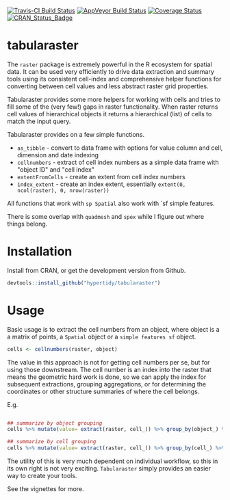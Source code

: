 
<!-- README.md is generated from README.Rmd. Please edit that file -->
[![Travis-CI Build Status](https://travis-ci.org/hypertidy/tabularaster.svg?branch=master)](https://travis-ci.org/hypertidy/tabularaster) [![AppVeyor Build Status](https://ci.appveyor.com/api/projects/status/github/hypertidy/tabularaster?branch=master&svg=true)](https://ci.appveyor.com/project/hypertidy/tabularaster) [![Coverage Status](https://img.shields.io/codecov/c/github/hypertidy/tabularaster/master.svg)](https://codecov.io/github/hypertidy/tabularaster?branch=master) [![CRAN\_Status\_Badge](http://www.r-pkg.org/badges/version/tabularaster)](https://cran.r-project.org/package=tabularaster)

tabularaster
============

The `raster` package is extremely powerful in the R ecosystem for spatial data. It can be used very efficiently to drive data extraction and summary tools using its consistent cell-index and comprehensive helper functions for converting between cell values and less abstract raster grid properties.

Tabularaster provides some more helpers for working with cells and tries to fill some of the (very few!) gaps in raster functionality. When raster returns cell values of hierarchical objects it returns a hierarchical (list) of cells to match the input query.

Tabularaster provides on a few simple functions.

-   `as_tibble` - convert to data frame with options for value column and cell, dimension and date indexing
-   `cellnumbers` - extract of cell index numbers as a simple data frame with "object ID" and "cell index"
-   `extentFromCells` - create an extent from cell index numbers
-   `index_extent` - create an index extent, essentially `extent(0, ncol(raster), 0, nrow(raster))`

All functions that work with `sp Spatial` also work with \`sf simple features.

There is some overlap with `quadmesh` and `spex` while I figure out where things belong.

Installation
============

Install from CRAN, or get the development version from Github.

``` r
devtools::install_github("hypertidy/tabularaster")
```

Usage
=====

Basic usage is to extract the cell numbers from an object, where object is a a matrix of points, a `Spatial` object or a `simple features sf` object.

``` r
cells <- cellnumbers(raster, object)
```

The value in this approach is not for getting cell numbers per se, but for using those downstream. The cell number is an index into the raster that means the geometric hard work is done, so we can apply the index for subsequent extractions, grouping aggregations, or for determining the coordinates or other structure summaries of where the cell belongs.

E.g.

``` r

## summarize by object grouping
cells %>% mutate(value= extract(raster, cell_)) %>% group_by(object_) %>% summarize(mean(value))

## summarize by cell grouping
cells %>% mutate(value= extract(raster, cell_)) %>% group_by(cell_) %>% summarize(mean(value))
```

The utility of this is very much dependent on individual workflow, so this in its own right is not very exciting. `Tabularaster` simply provides an easier way to create your tools.

See the vignettes for more.
